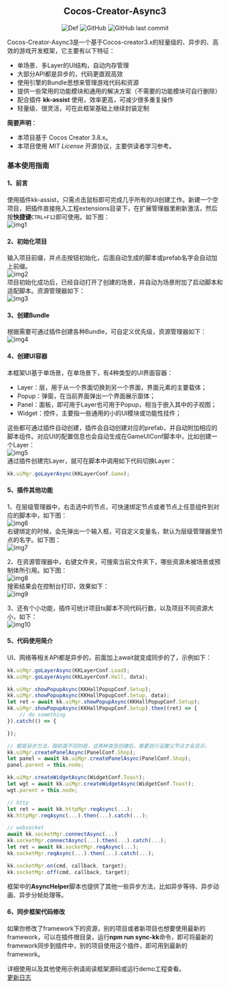 ## <center>Cocos-Creator-Async3</center>
<center>

![Def](https://img.shields.io/badge/cocos--creator-3.8.x-blue)
![GitHub](https://img.shields.io/github/license/Mortal-Li/cocos-creator-async3)
![GitHub last commit](https://img.shields.io/github/last-commit/Mortal-Li/cocos-creator-async3)

</center>

Cocos-Creator-Async3是一个基于Cocos-creator3.x的轻量级的、异步的、高效的游戏开发框架，它主要有以下特征：
- 单场景、多Layer的UI结构，自动内存管理
- 大部分API都是异步的，代码更直观高效
- 使用引擎的Bundle思想来管理游戏代码和资源
- 提供一些常用的功能模块和通用的解决方案（不需要的功能模块可自行删除）
- 配合插件 **kk-assist** 使用，效率更高，可减少很多重复操作
- 轻量级、很灵活，可在此框架基础上继续封装定制

**简要声明**：
- 本项目基于 Cocos Creator 3.8.x。
- 本项目使用 *MIT License* 开源协议，主要供读者学习参考。

### 基本使用指南
#### 1、前言
使用插件kk-assist，只需点击鼠标即可完成几乎所有的UI创建工作。新建一个空项目，把插件直接拖入工程extensions目录下，在扩展管理器里刷新激活，然后按**快捷键**`CTRL+F12`即可使用。如下图：  
![img1](./doc/img1.png)

#### 2、初始化项目
输入项目前缀，并点击按钮初始化，后面自动生成的脚本或prefab名字会自动加上前缀。  
![img2](./doc/img2.png)  
项目初始化成功后，已经自动打开了创建的场景，并自动为场景附加了启动脚本和适配脚本。资源管理器如下：  
![img3](./doc/img3.png)

#### 3、创建Bundle
根据需要可通过插件创建各种Bundle，可自定义优先级，资源管理器如下：  
![img4](./doc/img4.png)

#### 4、创建UI容器
本框架UI基于单场景，在单场景下，有4种类型的UI界面容器：
- Layer：层，用于从一个界面切换到另一个界面，界面元素的主要载体；
- Popup：弹窗，在当前界面弹出一个界面展示窗体；
- Panel：面板，即可用于Layer也可用于Popup，相当于嵌入其中的子视图；
- Widget：控件，主要指一些通用的小的UI模块或功能性挂件；

这些都可通过插件自动创建，插件会自动创建对应的prefab，并自动附加相应的脚本组件。对应UI的配置信息也会自动生成在GameUIConf脚本中，比如创建一个Layer：  
![img5](./doc/img5.png)  
通过插件创建完Layer，就可在脚本中调用如下代码切换Layer：  
```typescript
kk.uiMgr.goLayerAsync(KKLayerConf.Game);
```

#### 5、插件其他功能
1、在层级管理器中，右击选中的节点，可快速绑定节点或者节点上任意组件到对应的脚本中，如下图：  
![img6](./doc/img6.png)  
右键绑定的时候，会先弹出一个输入框，可自定义变量名，默认为层级管理器里节点的名字。如下图：  
![img7](./doc/img7.png)  

2、在资源管理器中，右键文件夹，可搜索当前文件夹下，哪些资源未被场景或预制体所引用。如下图：  
![img8](./doc/img8.png)  
搜索结果会在控制台打印，效果如下：  
![img9](./doc/img9.png)  

3、还有个小功能，插件可统计项目ts脚本不同代码行数，以及项目不同资源大小，如下：  
![img10](./doc/img10.png)  

#### 5、代码使用简介
UI、网络等相关API都是异步的，前面加上await就变成同步的了，示例如下：  
```typescript
kk.uiMgr.goLayerAsync(KKLayerConf.Load);
kk.uiMgr.goLayerAsync(KKLayerConf.Hall, data);

kk.uiMgr.showPopupAsync(KKHallPopupConf.Setup);
kk.uiMgr.showPopupAsync(KKHallPopupConf.Setup, data);
let ret = await kk.uiMgr.showPopupAsync(KKHallPopupConf.Setup);
kk.uiMgr.showPopupAsync(KKHallPopupConf.Setup).then((ret) => {
    // do something
}).catch(() => {

});

// 都是异步方法，跟前面不同的是，这两种类型创建后，需要自行设置父节点才会显示。
kk.uiMgr.createPanelAsync(PanelConf.Shop);
let panel = await kk.uiMgr.createPanelAsync(PanelConf.Shop);
panel.parent = this.node;

kk.uiMgr.createWidgetAsync(WidgetConf.Toast);
let wgt = await kk.uiMgr.createWidgetAsync(WidgetConf.Toast);
wgt.parent = this.node;

// http
let ret = await kk.httpMgr.reqAsync(...);
kk.httpMgr.reqAsync(...).then(...).catch(...);

// websocket
await kk.socketMgr.connectAsync(...)
kk.socketMgr.connectAsync(...).then(...).catch(...);
let ret = await kk.socketMgr.reqAsync(...);
kk.socketMgr.reqAsync(...).then(...).catch(...);

kk.socketMgr.on(cmd, callback, target);
kk.socketMgr.off(cmd, callback, target);
```
框架中的**AsyncHelper**脚本也提供了其他一些异步方法，比如异步等待、异步动画、异步分帧处理等。  

#### 6、同步框架代码修改
如果你修改了framework下的资源，别的项目或者新项目也想要使用最新的framework，可以在插件根目录，运行**npm run sync-kk**命令，即可将最新的framework同步到插件中，别的项目使用这个插件，即可用到最新的framework。  

详细使用以及其他使用示例请阅读框架源码或运行demo工程查看。  
[更新日志](https://github.com/Mortal-Li/cocos-creator-async3/blob/main/CHANGELOG.md)